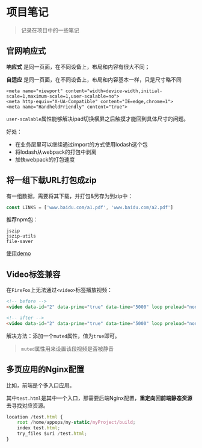 # 项目笔记
> 记录在项目中的一些笔记

## 官网响应式
**响应式** 是同一页面，在不同设备上，布局和内容有很大不同；

**自适应** 是同一页面，在不同设备上，布局和内容基本一样，只是尺寸略不同


```
<meta name="viewport" content="width=device-width,initial-scale=1,maximum-scale=1,user-scalable=no">
<meta http-equiv="X-UA-Compatible" content="IE=edge,chrome=1">
<meta name="HandheldFriendly" content="true">
```
`user-scalable`属性能够解决ipad切换横屏之后触摸才能回到具体尺寸的问题。


好处：
 - 在业务层里可以继续通过import的方式使用lodash这个包
 - 将lodash从webpack的打包中剥离
 - 加快webpack的打包速度
 

## 将一组下载URL打包成zip
有一组数据，需要将其下载，并打包&另存为到zip中：
```js
const LINKS = ['www.baidu.com/a1.pdf', 'www.baidu.com/a2.pdf']
```

推荐npm包：
```
jszip
jszip-utils
file-saver
```
[使用demo](./SaveAsZip.md)

## Video标签兼容
在`FireFox`上无法通过`<video>`标签播放视频：
```html
<!-- before -->
<video data-id="2" data-prime="true" data-time="5000" loop preload="none" playsInline autoPlay>

<!-- after -->
<video data-id="2" data-prime="true" data-time="5000" loop preload="none" playsInline autoPlay muted={true}>
```
解决方法：添加一个`muted`属性，值为`true`即可。
> `muted`属性用来设置该段视频是否被静音

## 多页应用的Nginx配置
比如，前端是个多入口应用。

其中`test.html`是其中一个入口，那需要后端Nginx配置，**重定向回前端静态资源**去寻找对应资源。
```js
location /test.html {
    root /home/appops/my-static/myProject/build;
    index test.html;
    try_files $uri /test.html;
}
```